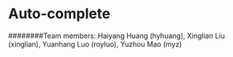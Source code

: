 # Auto-complete
########Team members: 
Haiyang Huang (hyhuang), Xinglian Liu (xinglian), Yuanhang Luo (royluo), Yuzhou Mao (myz)
  
